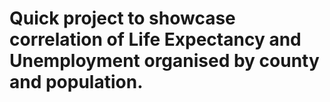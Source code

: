 # Quick project to showcase correlation of Life Expectancy and Unemployment organised by county and population.
